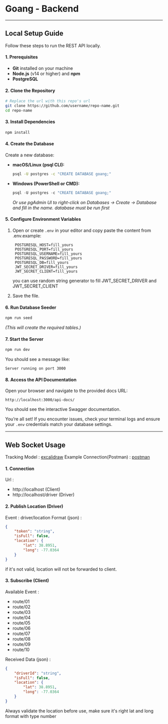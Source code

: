 # Goang - Backend

<hr/>


## Local Setup Guide

Follow these steps to run the REST API locally.

#### 1. Prerequisites

* **Git** installed on your machine
* **Node.js** (v14 or higher) and **npm**
* **PostgreSQL**

#### 2. Clone the Repository

```bash
# Replace the url with this repo's url
git clone https://github.com/username/repo-name.git
cd repo-name
```

#### 3. Install Dependencies

```bash
npm install
```


#### 4. Create the Database

Create a new database:

   * **macOS/Linux (psql CLI):**

     ```bash
     psql -U postgres -c "CREATE DATABASE goang;"
     ```
   * **Windows (PowerShell or CMD):**

     ```powershell
     psql -U postgres -c "CREATE DATABASE goang;"
     ```

     *Or use pgAdmin UI to right-click on Databases → Create → Database and fill in the name. database must be run first*


#### 5. Configure Environment Variables

1. Open or create `.env` in your editor and copy paste the content from .env.example:

   ```dotenv
    POSTGRESQL_HOST=fill_yours
    POSTGRESQL_PORT=fill_yours
    POSTGRESQL_USERNAME=fill_yours
    POSTGRESQL_PASSWORD=fill_yours
    POSTGRESQL_DB=fill_yours
    JWT_SECRET_DRIVER=fill_yours
    JWT_SECRET_CLIENT=fill_yours
   ```
    you can use random string generator to fill JWT_SECRET_DRIVER and JWT_SECRET_CLIENT
2. Save the file.

#### 6. Run Database Seeder

```bash
npm run seed
```

*(This will create the required tables.)*

#### 7. Start the Server

```bash
npm run dev
```

You should see a message like:

```
Server running on port 3000
```

#### 8. Access the API Documentation

Open your browser and navigate to the provided docs URL:

```
http://localhost:3000/api-docs/
```

You should see the interactive Swagger documentation.


You’re all set! If you encounter issues, check your terminal logs and ensure your `.env` credentials match your database settings.


<hr/>

## Web Socket Usage

Tracking Model : [excalidraw](https://excalidraw.com/#json=CrAvZ6N7gbWDDndokfLqm,jQemgkFEkTERY8DT_frFJQ)
Example Connection(Postman) : [postman](https://www.postman.com/lujir/workspace/goang/collection/68296359f71692b64e5fceaa?action=share&creator=30286824)

#### 1. Connection
Url :
- http://localhost (Client)
- http://localhost/driver (Driver)


#### 2. Publish Location (Driver)
Event : driver/location
Format (json) :
```json
{
    "token": "string",
    "isFull": false,
    "location": {
        "lat": 38.8951,
        "long": -77.0364 
    }
}
```
if it's not valid, location will not be forwarded to client.



#### 3. Subscribe (Client)
Available Event :
- route/01
- route/02
- route/03
- route/04
- route/05
- route/06
- route/07
- route/08
- route/09
- route/10

Received Data (json) : 
```json
{
    "driverId": "string",
    "isFull": false,
    "location": {
        "lat": 38.8951,
        "long": -77.0364
    }
}
```
Always validate the location before use, make sure it's right lat and long format with type number
